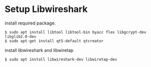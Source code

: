 
# Setup Libwireshark

install required package.
```
$ sudo apt install libtool libtool-bin byacc flex libgcrypt-dev libglib2.0-dev
$ sudo apt-get install qt5-default qtcreator
```

install libwireshark and libwiretap
```
$ sudo apt install libwireshark-dev libwiretap-dev
```

